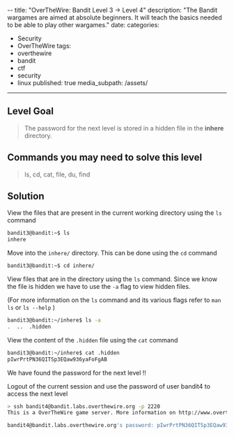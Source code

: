 --
title: "OverTheWire: Bandit Level 3 → Level 4"
description: "The Bandit wargames are aimed at absolute beginners. It will teach the basics needed to be able to play other wargames."
date: 
categories:
  - Security
  - OverTheWire
tags:
  - overthewire
  - bandit
  - ctf
  - security
  - linux
published: true
media_subpath: /assets/
---


## Level Goal

> The password for the next level is stored in a hidden file in the **inhere** directory.

## Commands you may need to solve this level

> ls, cd, cat, file, du, find

## Solution

View the files that are present in the current working directory using the `ls` command

```bash
bandit3@bandit:~$ ls  
inhere
```

Move into the `inhere/` directory. This can be done using the `cd` command

```bash
bandit3@bandit:~$ cd inhere/
```

View files that are in the directory using the `ls` command. Since we know the file is hidden we have to use the `-a` flag to view hidden files.

(For more information on the `ls` command and its various flags refer to `man ls` or `ls --help` )

```bash
bandit3@bandit:~/inhere$ ls -a  
.  ..  .hidden
```

View the content of the `.hidden` file using the `cat` command

```bash
bandit3@bandit:~/inhere$ cat .hidden  
pIwrPrtPN36QITSp3EQaw936yaFoFgAB
```

We have found the password for the next level !!

Logout of the current session and use the password of user bandit4 to access the next level

```bash
> ssh bandit4@bandit.labs.overthewire.org -p 2220  
This is a OverTheWire game server. More information on http://www.overthewire.org/wargames

bandit4@bandit.labs.overthewire.org's password: pIwrPrtPN36QITSp3EQaw936yaFoFgAB
```